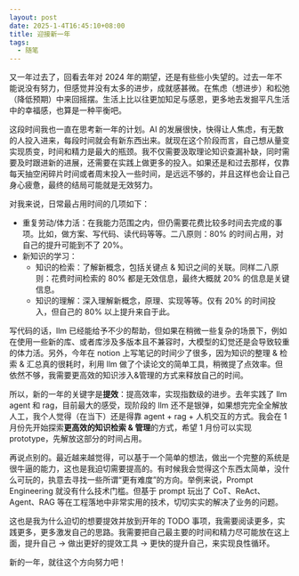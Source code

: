 ```yaml
---
layout: post
date: 2025-1-4T16:45:10+08:00
title: 迎接新一年
tags: 
  - 随笔
---
```


又一年过去了，回看去年对 2024 年的期望，还是有些些小失望的。过去一年不能说没有努力，但感觉并没有太多的进步，成就感甚微。在焦虑（想进步）和松弛（降低预期）中来回摇摆。生活上比以往更加知足与感恩，更多地去发掘平凡生活中的幸福感，也算是一种平衡吧。

这段时间我也一直在思考新一年的计划。AI 的发展很快，快得让人焦虑，有无数的人投入进来，每段时间就会有新东西出来。就现在这个阶段而言，自己想从量变实现质变，时间和精力是最大的瓶颈。我不仅需要汲取理论知识查漏补缺，同时需要及时跟进新的进展，还需要在实践上做更多的投入。如果还是和过去那样，仅靠每天抽空闲碎片时间或者周末投入一些时间，是远远不够的，并且这样也会让自己身心疲惫，最终的结局可能就是无效努力。

对我来说，日常最占用时间的几项如下：
* 重复劳动/体力活：在我能力范围之内，但仍需要花费比较多时间去完成的事项。比如，做方案、写代码、读代码等等。二八原则：80% 的时间占用，对自己的提升可能到不了 20%。
* 新知识的学习：
    * 知识的检索：了解新概念，包括关键点 & 知识之间的关联。同样二八原则：花费时间检索的 80% 都是无效信息，最终大概就 20% 的信息是关键信息。
    * 知识的理解：深入理解新概念，原理、实现等等。仅有 20% 的时间投入，但自己的 80% 以上提升来自于此。

写代码的话，llm 已经能给予不少的帮助，但如果在稍微一些复杂的场景下，例如在使用一些新的库、或者库涉及多版本且不兼容时，大模型的幻觉还是会导致较重的体力活。另外，今年在 notion 上写笔记的时间少了很多，因为知识的整理 & 检索 & 汇总真的很耗时，利用 llm 做了个读论文的简单工具，稍微提了点效率。但依然不够，我需要更高效的知识涉入&管理的方式来释放自己的时间。

所以，新的一年的关键字是**提效**：提高效率，实现指数级的进步。去年实践了 llm agent 和 rag，目前最大的感受，现阶段的 llm 还不是银弹，如果想完完全全解放人工，我个人觉得（在当下）还是得靠 agent + rag + 人机交互的方式。我会在 1 月份先开始探索**更高效的知识检索 & 管理**的方式，希望 1 月份可以实现 prototype，先解放这部分的时间占用。

再说点别的。最近越来越觉得，可以基于一个简单的想法，做出一个完整的系统是很牛逼的能力，这也是我迫切需要提高的。有时候我会觉得这个东西太简单，没什么可玩的，执意去寻找一些所谓“更有难度”的方向。举例来说，Prompt Engineering 就没有什么技术门槛。但基于 prompt 玩出了 CoT、ReAct、 Agent、RAG 等在工程落地中非常实用的技术，切切实实的解决了业务的问题。

这也是我为什么迫切的想要提效并放到开年的 TODO 事项，我需要阅读更多，实践更多，更多激发自己的思路。我需要把自己最主要的时间和精力尽可能放在这上面，提升自己 -> 做出更好的提效工具 -> 更快的提升自己，来实现良性循环。

新的一年，就往这个方向努力吧！